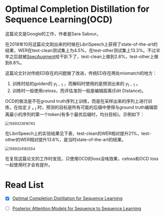 # Optimal Completion Distillation for Sequence Learning(OCD)

这篇论文是Google的工作，作者是Sara Sabour。

在2018年10月这篇论文刚出来的时候在LibriSpeech上获得了state-of-the-art的结果，WER在test-clean测试集上为4.5%，在test-other测试集上13.3%。不过半年之后就被[SpecAugment](https://arxiv.org/abs/1904.08779)给干趴下了，test-clean上做到2.8%，test-other上做到6.8%。

这篇论文针对传统ED存在的问题做了改进，传统ED存在两处mismatch的地方：

1. 训练时给的golden的 $y_{t-1}$ ，而解码时使用的是预测出来的 $y_{t-1}$ 。
2. 训练时一般使用celoss，而评估准则一般是编辑距离(Edit Distance)。

OCD的做法是不在ground truth序列上训练，而是在采样出来的序列上进行训练，在给定 $\hat{y}_{<t}$ 时，预测的目标是所有可能的后缀中使得与ground truth编辑距离最小的序列的第一个token(有多个最优后缀时，均分目标)。示例如下：

<img src="E:\Github\ReadPapers\ASR\png\OCD_Tabel1.png" alt="1569323616743" style="zoom:80%;" />

在LibriSpeech上的实验结果见下表，test-clean的WER相对提升21%，test-other的WER相对提升13.6%，是当时state-of-the-art的结果。

<img src="E:\Github\ReadPapers\ASR\png\OCD_Tabel5.png" alt="1569324182554" style="zoom:80%;" />

在复现这篇论文的工作时发现，只使用OCD的loss没啥效果，celoss和OCD loss一起使用时才会有提升。

# Read List

- [x] [Optimal Completion Distillation for Sequence Learning](https://arxiv.org/abs/1810.01398)
- [ ] [Posterior Attention Models for Sequence to Sequence Learning](https://openreview.net/forum?id=BkltNhC9FX)

